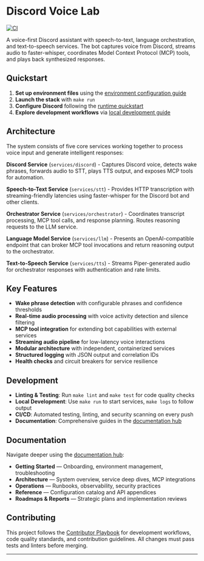# Discord Voice Lab

[![CI][ci-badge]][ci-workflow]

A voice-first Discord assistant with speech-to-text, language orchestration, and text-to-speech services. The bot captures voice from Discord, streams audio to faster-whisper, coordinates Model Context Protocol (MCP) tools, and plays back synthesized responses.

## Quickstart

1. **Set up environment files** using the [environment configuration guide](docs/getting-started/environment.md)
2. **Launch the stack** with `make run`
3. **Configure Discord** following the [runtime quickstart](docs/getting-started/runtime.md)
4. **Explore development workflows** via [local development guide](docs/getting-started/local-development.md)

## Architecture

The system consists of five core services working together to process voice input and generate intelligent responses:

**Discord Service** (`services/discord`) - Captures Discord voice, detects wake phrases, forwards audio to STT, plays TTS output, and exposes MCP tools for automation.

**Speech-to-Text Service** (`services/stt`) - Provides HTTP transcription with streaming-friendly latencies using faster-whisper for the Discord bot and other clients.

**Orchestrator Service** (`services/orchestrator`) - Coordinates transcript processing, MCP tool calls, and response planning. Routes reasoning requests to the LLM service.

**Language Model Service** (`services/llm`) - Presents an OpenAI-compatible endpoint that can broker MCP tool invocations and return reasoning output to the orchestrator.

**Text-to-Speech Service** (`services/tts`) - Streams Piper-generated audio for orchestrator responses with authentication and rate limits.

## Key Features

- **Wake phrase detection** with configurable phrases and confidence thresholds
- **Real-time audio processing** with voice activity detection and silence filtering
- **MCP tool integration** for extending bot capabilities with external services
- **Streaming audio pipeline** for low-latency voice interactions
- **Modular architecture** with independent, containerized services
- **Structured logging** with JSON output and correlation IDs
- **Health checks** and circuit breakers for service resilience

## Development

- **Linting & Testing**: Run `make lint` and `make test` for code quality checks
- **Local Development**: Use `make run` to start services, `make logs` to follow output
- **CI/CD**: Automated testing, linting, and security scanning on every push
- **Documentation**: Comprehensive guides in the [documentation hub](docs/README.md)

## Documentation

Navigate deeper using the [documentation hub](docs/README.md):

- **Getting Started** — Onboarding, environment management, troubleshooting
- **Architecture** — System overview, service deep dives, MCP integrations  
- **Operations** — Runbooks, observability, security practices
- **Reference** — Configuration catalog and API appendices
- **Roadmaps & Reports** — Strategic plans and implementation reviews

## Contributing

This project follows the [Contributor Playbook](AGENTS.md) for development workflows, code quality standards, and contribution guidelines. All changes must pass tests and linters before merging.

---

[ci-badge]: https://github.com/gabrielpreston/discord-voice-lab/actions/workflows/ci.yaml/badge.svg
[ci-workflow]: https://github.com/gabrielpreston/discord-voice-lab/actions/workflows/ci.yaml
